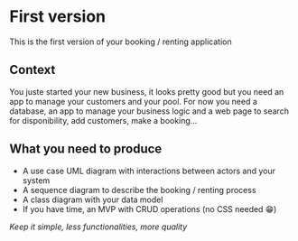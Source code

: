 # First version

This is the first version of your booking / renting application

## Context

You juste started your new business, it looks pretty good but you need an app to manage your customers and your pool. For now you need a database, an app to manage your business logic and a web page to search for disponibility, add customers, make a booking...

## What you need to produce

 - A use case UML diagram with interactions between actors and your system
 - A sequence diagram to describe the booking / renting process
 - A class diagram with your data model
 - If you have time, an MVP with CRUD operations (no CSS needed :grin:)

_Keep it simple, less functionalities, more quality_
